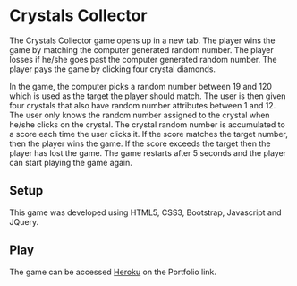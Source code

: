 # Crystals Collector


The Crystals Collector game opens up in a new tab. The player wins the game by matching the computer generated random number. The player losses if he/she goes past the computer generated random number. The player pays the game by clicking four crystal diamonds.


In the game, the computer picks a random number between 19 and 120 which is used as the target the player should match. The user is then given four crystals that also have random number attributes between 1 and 12. The user only knows the random number assigned to the crystal when he/she clicks on the crystal. The crystal random number is accumulated to a score each time the user clicks it. If the score matches the target number, then the player wins the game. If the score exceeds the target then the player has lost the game. The game restarts after 5 seconds and the player can start playing the game again.


## Setup

This game was developed using HTML5, CSS3, Bootstrap, Javascript and JQuery.


## Play

The game can be accessed [Heroku](https://serene-forest-57972.herokuapp.com) on the Portfolio link.